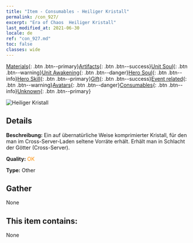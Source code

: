 ```yaml
---
title: "Item - Consumables - Heiliger Kristall"
permalink: /con_927/
excerpt: "Era of Chaos  Heiliger Kristall"
last_modified_at: 2021-06-30
locale: de
ref: "con_927.md"
toc: false
classes: wide
---
```

 [Materials](/ItemsDE/){: .btn .btn--primary}[Artifacts](/ItemsDE/Artifacts/){: .btn .btn--success}[Unit Soul](/ItemsDE/UnitSoul/){: .btn .btn--warning}[Unit Awakening](/ItemsDE/UnitAwakening/){: .btn .btn--danger}[Hero Soul](/ItemsDE/HeroSoul/){: .btn .btn--info}[Hero Skill](/ItemsDE/HeroSkill/){: .btn .btn--primary}[Gift](/ItemsDE/Gift/){: .btn .btn--success}[Event related](/ItemsDE/Events/){: .btn .btn--warning}[Avatars](/ItemsDE/Avatars/){: .btn .btn--danger}[Consumables](/ItemsDE/Consumables/){: .btn .btn--info}[Unknown](/ItemsDE/Unknown/){: .btn .btn--primary}

 ![Heiliger Kristall](/images/t/i_godStone.png)

## Details
 **Beschreibung:** Ein auf übernatürliche Weise komprimierter Kristall, für den man im Cross-Server-Laden seltene Vorräte erhält. Erhält man in Schlacht der Götter (Cross-Server).

 **Quality:** <span style="color: #FF8C00">OK</span>

 **Type:** Other

## Gather

  None

## This item contains:

  None

